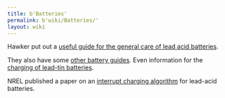 ```yaml
---
title: b'Batteries'
permalink: b'wiki/Batteries/'
layout: wiki
---
```


Hawker put out a [useful guide for the general care of lead acid
batteries](http://aaron.boim.com/EV/EVhandbook4hawkerBatteries.pdf).

They also have some [other battery
guides](http://aaron.boim.com/EV/Hawker_BatteryApplicationHandbook.pdf).
Even information for the [charging of lead-tin
batteries](http://aaron.boim.com/EV/Hawker_ChargingLead-Tin_Batteries.pdf).

NREL published a paper on an [interrupt charging
algorithm](http://crow/~aaron/EV/InteruptChargingAlgorithm.pdf) for
lead-acid batteries.
